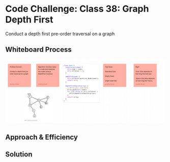 # Code Challenge: Class 38: Graph Depth First
<!-- Description of the challenge -->
Conduct a depth first pre-order traversal on a graph

## Whiteboard Process
<!-- Embedded whiteboard image -->
![whiteBoard](./depthFirst.png)

## Approach & Efficiency
<!-- What approach did you take? Why? What is the Big O space/time for this approach? -->

## Solution
<!-- Show how to run your code, and examples of it in action -->
